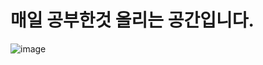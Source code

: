 # 매일 공부한것 올리는 공간입니다.
![image](https://github.com/csm031/study/assets/156399649/efd6b66d-5305-4f07-921e-b36cdd20ec35)
